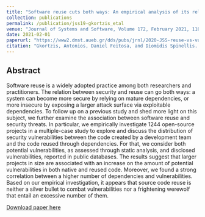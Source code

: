 ```yaml
---
title: "Software reuse cuts both ways: An empirical analysis of its relationship with security vulnerabilities"
collection: publications
permalink: /publication/jss19-gkortzis_etal
venue: "Journal of Systems and Software, Volume 172, February 2021, 110653"
date: 2021-02-01
paperurl: "https://www2.dmst.aueb.gr/dds/pubs/jrnl/2020-JSS-reuse-vs-vuln/html/GFS20.pdf"
citation: "Gkortzis, Antonios, Daniel Feitosa, and Diomidis Spinellis. 'Software reuse cuts both ways: An empirical analysis of its relationship with security vulnerabilities.' Journal of Systems and Software 172 (2021): 110653"
---
```



## Abstract
Software reuse is a widely adopted practice among both researchers and practitioners. The relation between security and reuse can go both ways: a system can become more secure by relying on mature dependencies, or more insecure by exposing a larger attack surface via exploitable dependencies. To follow up on a previous study and shed more light on this subject, we further examine the association between software reuse and security threats. In particular, we empirically investigate 1244 open-source projects in a multiple-case study to explore and discuss the distribution of security vulnerabilities between the code created by a development team and the code reused through dependencies. For that, we consider both potential vulnerabilities, as assessed through static analysis, and disclosed vulnerabilities, reported in public databases. The results suggest that larger projects in size are associated with an increase on the amount of potential vulnerabilities in both native and reused code. Moreover, we found a strong correlation between a higher number of dependencies and vulnerabilities. Based on our empirical investigation, it appears that source code reuse is neither a silver bullet to combat vulnerabilities nor a frightening werewolf that entail an excessive number of them.

[Download paper here](https://www2.dmst.aueb.gr/dds/pubs/jrnl/2020-JSS-reuse-vs-vuln/html/GFS20.pdf)